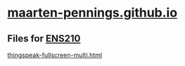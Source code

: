 # [maarten-pennings.github.io](https://maarten-pennings.github.io)

## Files for [ENS210](https://github.com/maarten-pennings/ENS210)

[thingspeak-fullscreen-multi.html](thingspeak-fullscreen-multi.html)
